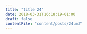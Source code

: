 ```yaml
---
title: "title 24"
date: 2018-03-31T16:18:19+01:00
draft: false
contentFile: "content/posts/24.md"
---
```


